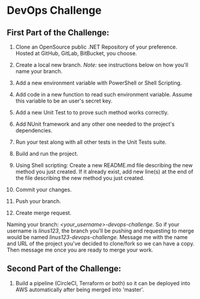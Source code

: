# DevOps Challenge

## First Part of the Challenge:

1. Clone an OpenSource public .NET Repository of your preference. Hosted at GitHub, GitLab, BitBucket, you choose.

2. Create a local new branch. _Note:_ see instructions below on how you'll name your branch.

3. Add a new environment variable with PowerShell or Shell Scripting.

4. Add code in a new function to read such environment variable. Assume this variable to be an user's secret key.

5. Add a new Unit Test to to prove such method works correctly.

7. Add NUnit framework and any other one needed to the project's dependencies.

6. Run your test along with all other tests in the Unit Tests suite.

8. Build and run the project.

9. Using Shell scripting: Create a new README.md file describing the new method you just created. If it already exist, add new line(s) at the end of the file describing the new method you just created.

10. Commit your changes.

11. Push your branch.

12. Create merge request.

Naming your branch: _<your_username>-devops-challenge_. So if your username is _linus123_, the branch you'll be pushing and requesting to merge would be named _linus123-devops-challenge._ Message me with the name and URL of the project you've decided to clone/fork so we can have a copy. Then message me once you are ready to merge your work.

## Second Part of the Challenge:
1. Build a pipeline (CircleCI, Terraform or both) so it can be deployed into AWS automatically after being merged into 'master'.